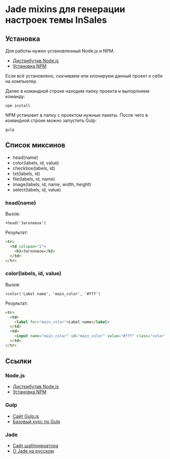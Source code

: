 # Jade mixins для генерации настроек темы InSales

## Установка

Для работы нужен установленный Node.js и NPM.

- [Дистрибутив Node.js](https://nodejs.org/en/download/)
- [Установка NPM](https://habrahabr.ru/post/133363/#npm_install)

Если всё установлено, скачиваем или клонируем данный проект к себе на компьютер.

Далее в командной строке находим папку проекта и выпорлняем команду:

```
npm install
```

NPM установит в папку с проектом нужные пакеты. После чего в командной строке можно запустить Gulp:

```
gulp
```

## Список миксинов

* head(name)
* color(labels, id, value)
* checkbox(labels, id)
* txt(labels, id)
* file(labels, id, name)
* image(labels, id, name, width, height)
* select(labels, id, value)

### head(name)

Вызов:
```jade
+head('Заголовок')
```
Результат:
```html
<tr>
  <td colspan="2">
    <h2>Заголовок</h2>
  </td>
</tr>
```

### color(labels, id, value)

Вызов:
```jade
+color('Label name', 'main_color', '#fff')
```
Результат:
```html
<tr>
  <td>
    <label for="main_color">Label name</label>
  </td>
  <td>
    <input name="main_color" id="main_color" value="#fff" class="color"/>
  </td>
</tr>
```



## Ссылки

### Node.js

* [Дистрибутив Node.js](https://nodejs.org/en/download/)
* [Установка NPM](https://habrahabr.ru/post/133363/#npm_install)

### Gulp

* [Сайт Gulp.js](http://gulpjs.com/)
* [Базовый курс по Gulp](http://loftblog.ru/material/gulp-js-rabotaem-s-css-concat-minify-rename-notify-watch-dest/)

### Jade

* [Сайт шаблонизатора](http://jade-lang.com/)
* [О Jade на русском](http://jsman.ru/jade/)
